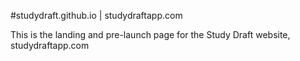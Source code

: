 #studydraft.github.io | studydraftapp.com

This is the landing and pre-launch page for the Study Draft website, studydraftapp.com
